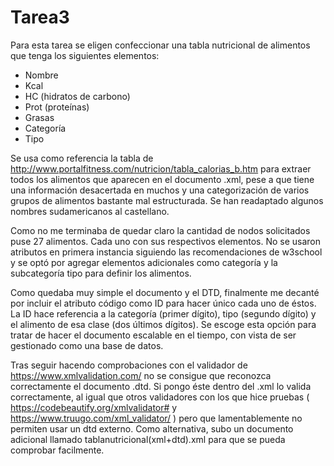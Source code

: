 # Tarea3

Para esta tarea se eligen confeccionar una tabla nutricional de alimentos que tenga los siguientes elementos:
- Nombre
- Kcal
- HC (hidratos de carbono)
- Prot (proteínas)
- Grasas
- Categoría
- Tipo

Se usa como referencia la tabla de http://www.portalfitness.com/nutricion/tabla_calorias_b.htm para extraer todos los alimentos que aparecen en el documento .xml, pese a que tiene una información desacertada en muchos y una categorización de varios grupos de alimentos bastante mal estructurada. Se han readaptado algunos nombres sudamericanos al castellano.

Como no me terminaba de quedar claro la cantidad de nodos solicitados puse 27 alimentos. Cada uno con sus respectivos elementos. No se usaron atributos en primera instancia siguiendo las recomendaciones de w3school y se optó por agregar elementos adicionales como categoría y la subcategoría tipo para definir los alimentos.

Como quedaba muy simple el documento y el DTD, finalmente me decanté por incluir el atributo código como ID para hacer único cada uno de éstos. La ID hace referencia a la categoría (primer dígito), tipo (segundo dígito) y el alimento de esa clase (dos últimos dígitos). Se escoge esta opción para tratar de hacer el documento escalable en el tiempo, con vista de ser gestionado como una base de datos.

Tras seguir hacendo comprobaciones con el validador de https://www.xmlvalidation.com/ no se consigue que reconozca correctamente el documento .dtd. Si pongo éste dentro del .xml lo valida correctamente, al igual que otros validadores con los que hice pruebas ( https://codebeautify.org/xmlvalidator# y https://www.truugo.com/xml_validator/ ) pero que lamentablemente no permiten usar un dtd externo. Como alternativa, subo un documento adicional llamado tablanutricional(xml+dtd).xml para que se pueda comprobar facilmente.

